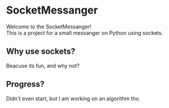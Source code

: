# SocketMessanger

Welcome to the SocketMessanger!
<br>
This is a project for a small messanger on Python using sockets.

## Why use sockets?
Beacuse its fun, and why not?

## Progress?
Didn't even start, but I am working on an algorithm tho.
